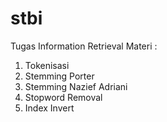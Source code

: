 # stbi
Tugas Information Retrieval
Materi :<br>
<ol>
<li>Tokenisasi</li>
<li>Stemming Porter</li>
<li>Stemming Nazief Adriani</li>
<li>Stopword Removal</li>
<li>Index Invert</li>
</ol>
